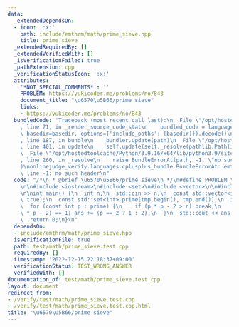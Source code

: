 ```yaml
---
data:
  _extendedDependsOn:
  - icon: ':x:'
    path: include/emthrm/math/prime_sieve.hpp
    title: prime sieve
  _extendedRequiredBy: []
  _extendedVerifiedWith: []
  _isVerificationFailed: true
  _pathExtension: cpp
  _verificationStatusIcon: ':x:'
  attributes:
    '*NOT_SPECIAL_COMMENTS*': ''
    PROBLEM: https://yukicoder.me/problems/no/843
    document_title: "\u6570\u5B66/prime sieve"
    links:
    - https://yukicoder.me/problems/no/843
  bundledCode: "Traceback (most recent call last):\n  File \"/opt/hostedtoolcache/Python/3.9.16/x64/lib/python3.9/site-packages/onlinejudge_verify/documentation/build.py\"\
    , line 71, in _render_source_code_stat\n    bundled_code = language.bundle(stat.path,\
    \ basedir=basedir, options={'include_paths': [basedir]}).decode()\n  File \"/opt/hostedtoolcache/Python/3.9.16/x64/lib/python3.9/site-packages/onlinejudge_verify/languages/cplusplus.py\"\
    , line 187, in bundle\n    bundler.update(path)\n  File \"/opt/hostedtoolcache/Python/3.9.16/x64/lib/python3.9/site-packages/onlinejudge_verify/languages/cplusplus_bundle.py\"\
    , line 401, in update\n    self.update(self._resolve(pathlib.Path(included), included_from=path))\n\
    \  File \"/opt/hostedtoolcache/Python/3.9.16/x64/lib/python3.9/site-packages/onlinejudge_verify/languages/cplusplus_bundle.py\"\
    , line 260, in _resolve\n    raise BundleErrorAt(path, -1, \"no such header\"\
    )\nonlinejudge_verify.languages.cplusplus_bundle.BundleErrorAt: emthrm/math/prime_sieve.hpp:\
    \ line -1: no such header\n"
  code: "/*\n * @brief \u6570\u5B66/prime sieve\n */\n#define PROBLEM \"https://yukicoder.me/problems/no/843\"\
    \n\n#include <iostream>\n#include <set>\n#include <vector>\n\n#include \"emthrm/math/prime_sieve.hpp\"\
    \n\nint main() {\n  int n;\n  std::cin >> n;\n  const std::vector<int> tmp = emthrm::prime_sieve(n,\
    \ true);\n  const std::set<int> prime(tmp.begin(), tmp.end());\n  int ans = 0;\n\
    \  for (const int p : prime) {\n    if (p * p - 2 > n) break;\n    if (prime.count(p\
    \ * p - 2) == 1) ans += (p == 2 ? 1 : 2);\n  }\n  std::cout << ans << '\\n';\n\
    \  return 0;\n}\n"
  dependsOn:
  - include/emthrm/math/prime_sieve.hpp
  isVerificationFile: true
  path: test/math/prime_sieve.test.cpp
  requiredBy: []
  timestamp: '2022-12-15 22:18:37+09:00'
  verificationStatus: TEST_WRONG_ANSWER
  verifiedWith: []
documentation_of: test/math/prime_sieve.test.cpp
layout: document
redirect_from:
- /verify/test/math/prime_sieve.test.cpp
- /verify/test/math/prime_sieve.test.cpp.html
title: "\u6570\u5B66/prime sieve"
---
```

